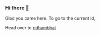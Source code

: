 ### Hi there 👋

Glad you came here. To go to the current id,

Head over to [ridhambhat](https://github.com/ridhambhat)
